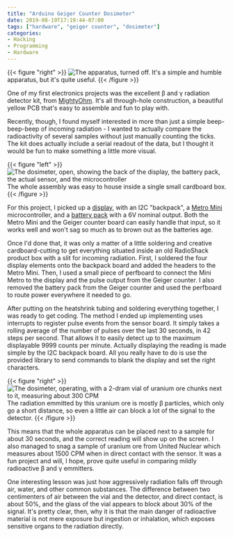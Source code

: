 ```yaml
---
title: "Arduino Geiger Counter Dosimeter"
date: 2019-08-19T17:19:44-07:00
tags: ["hardware", "geiger counter", "dosimeter"]
categories:
- Hacking
- Programming
- Hardware
---
```


{{< figure "right" >}}
![The apparatus, turned off.](/images/geiger_counter/off_closed.jpg)
It's a simple and humble apparatus, but it's quite useful.
{{< /figure >}}

One of my first electronics projects was the excellent β and γ radiation detector kit,
from [MightyOhm](https://mightyohm.com/blog/products/geiger-counter/). It's all
through-hole construction, a beautiful yellow PCB that's easy to assemble and fun to play
with.

Recently, though, I found myself interested in more than just a simple beep-beep-beep
of incoming radiation - I wanted to actually compare the radioactivity of several samples
without just manually counting the ticks. The kit does actually include a serial readout
of the data, but I thought it would be fun to make something a little more visual.

{{< figure "left" >}}
![The dosimeter, open, showing the back of the display, the battery pack, the actual
sensor, and the microcontroller](/images/geiger_counter/off_open.jpg)
The whole assembly was easy to house inside a single small cardboard box.
{{< /figure >}}

For this project, I picked up a [display](https://www.adafruit.com/product/2159), with
an I2C "backpack", a [Metro Mini](https://www.adafruit.com/product/2590) microcontroller,
and a [battery pack](https://www.adafruit.com/product/830) with a 6V nominal output.
Both the Metro Mini and the Geiger counter board can easily handle that input, so it works
well and won't sag so much as to brown out as the batteries age.

Once I'd done that, it was only a matter of a little soldering and creative cardboard-cutting
to get everything situated inside an old RadioShack product box with a slit for incoming
radiation. First, I soldered the four display elements onto the backpack board and added
the headers to the Metro Mini. Then, I used a small piece of perfboard to connect the
Mini Metro to the display and the pulse output from the Geiger counter. I also removed the
battery pack from the Geiger counter and used the perfboard to route power everywhere it
needed to go.

After putting on the heatshrink tubing and soldering everything together, I was ready to
get coding. The method I ended up implementing uses interrupts to register pulse events
from the sensor board. It simply takes a rolling average of the number of
pulses over the last 30 seconds, in 42 steps per second. That allows it to easily detect
up to the maximum displayable 9999 counts per minute. Actually displaying the reading is
made simple by the I2C backpack board. All you really have to do is use the provided
library to send commands to blank the display and set the right characters.

{{< figure "right" >}}
![The dosimeter, operating, with a 2-dram vial of uranium ore chunks next to it, measuring
about 300 CPM](/images/geiger_counter/operating.jpg)
The radiation emmitted by this uranium ore is mostly β particles,
which only go a short distance, so even a little air can block a lot of the signal to
the detector.
{{< /figure >}}

This means that the whole apparatus can be placed next to a sample for about 30 seconds,
and the correct reading will show up on the screen. I also managed to snag a sample of
uranium ore from United Nuclear which measures about 1500 CPM when in direct contact with
the sensor. It was a fun project and will, I hope, prove quite useful in comparing mildly
radioactive β and γ emmitters. 

One interesting lesson was just how aggressively radiation falls off through air, water,
and other common substances. The difference between two centimenters of air between the
vial and the detector, and direct contact, is about 50%, and the glass of the vial appears
to block about 30% of the signal. It's pretty clear, then, why it is that the main danger
of radioactive material is not mere exposure but ingestion or inhalation, which exposes
sensitive organs to the radiation directly.


